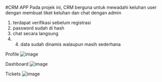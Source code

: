 #CRM APP
Pada projek ini, CRM berguna untuk mewadahi keluhan user dengan membuat tiket keluhan dan chat dengan admin

1. terdapat verifikasi sebelum registrasi
2. password sudah di hash
3. chat secara langsung
4. 4. data sudah dinamis walaupun masih sederhana

Profile
![image](https://user-images.githubusercontent.com/89324014/169069773-b97b1426-3615-4d0e-973a-e161d97463f8.png)


Dashboard
![image](https://user-images.githubusercontent.com/89324014/169070247-e7c08a6e-edb1-4c2b-9c1e-d9833ec1cf67.png)


Tickets
![image](https://user-images.githubusercontent.com/89324014/169070357-16fce06d-ba11-4151-acd8-5aab27f111f1.png)
